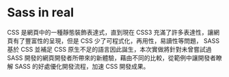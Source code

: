 # Sass in real

CSS 是網頁中的一種靜態裝飾表達式，直到現在 CSS3 充滿了許多表達性，讓網頁有了豐富性的呈現，但是 CSS 少了可程式化，再用性，易讀性等問題， SASS 基於 CSS 並補足 CSS 原生不足的語言因此誕生，本次實做將針對未曾嘗試過 SASS 開發的網頁開發者所帶來的新體驗，藉由不同的比較，從範例中讓開發者瞭解 SASS 的好處優化開發流程，加速 CSS 開發成果。





